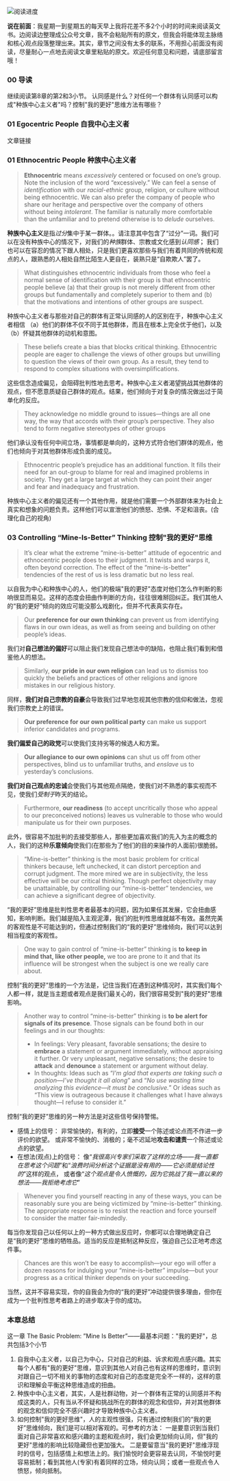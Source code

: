 ![阅读进度](http://q14f5e3g9.bkt.clouddn.com/Fq2VzhXytBitT3K-hxSFk558EeTa)

**说在前面**：我星期一到星期五的每天早上我将花差不多2个小时的时间来阅读英文书。边阅读边整理成公众号文章，我不会粘贴所有的原文，但我会将能体现主脉络和核心观点段落整理出来。其实，章节之间没有太多的联系，不用担心前面没有阅读，尽量耐心一点地去阅读文章里粘贴的原文。欢迎任何意见和问题，请底部留言哦！

### 00 导读
继续阅读第8章的第2和3小节。
认同感是什么？对任何一个群体有认同感可以构成"种族中心主义者"吗？控制"我的更好"思维方法有哪些？

### 01 Egocentric People 自我中心主义者
文章链接

### 01 Ethnocentric People 种族中心主义者
>**Ethnocentric** means *excessively* centered or focused on one’s group. Note the inclusion of the word “excessively.” We can feel a sense of *identification* with our *racial-ethnic* group, religion, or culture without being ethnocentric. We can also prefer the company of people who share our heritage and perspective over the company of others without being *intolerant*. The familiar is naturally more comfortable than the unfamiliar and to pretend otherwise is to *delude* ourselves. 

**种族中心主义**是指*过分*集中于某一群体。。请注意其中包含了“过分”一词。我们可以在没有种族中心的情况下，对我们的*种族*群体、宗教或文化感到*认同感*；
我们也可以在容忍的情况下跟人相处，只是我们更喜欢那些与我们有着共同的传统和观点的人，跟熟悉的人相处自然比陌生人更自在，装熟只是“自欺欺人”罢了。 

>What distinguishes ethnocentric individuals from those who feel a normal sense of identification with their group is that ethnocentric people believe 
>(a) that their group is not merely different from other groups but fundamentally and completely superior to them and 
>(b) that the motivations and intentions of other groups are suspect.
 
种族中心主义者与那些对自己的群体有正常认同感的人的区别在于，种族中心主义者相信
（a）他们的群体不仅不同于其他群体，而且在根本上完全优于他们，以及
（b）怀疑其他群体的动机和意图。

>These beliefs create a bias that blocks critical thinking. Ethnocentric people are eager to challenge the views of other groups but unwilling to question the views of their own group. As a result, they tend to respond to complex situations with oversimplifications.

这些信念造成偏见，会阻碍批判性地去思考。种族中心主义者渴望挑战其他群体的观点，但不愿意质疑自己群体的观点。结果，他们倾向于对复杂的情况做出过于简单化的反应。

>They acknowledge no middle ground to issues—things are all one way, the way that accords with their group’s perspective. They also tend to form negative stereotypes of other groups

他们承认没有任何中间立场，事情都是单向的，这种方式符合他们群体的观点，他们也倾向于对其他群体形成负面的成见。
 
>Ethnocentric people’s prejudice has an additional function. It fills their need for an out-group to blame for real and imagined problems in society. They get a large target at which they can point their anger and fear and inadequacy and frustration. 

种族中心主义者的偏见还有一个其他作用，就是他们需要一个外部群体来为社会上真实和想象的问题负责。这样他们可以宣泄他们的愤怒、恐惧、不足和沮丧。(合理化自己的视角)

### 03 Controlling “Mine-Is-Better” Thinking 控制"我的更好"思维
>It’s clear what the extreme “mine-is-better” attitude of egocentric and ethnocentric people does to their judgment. It twists and warps it, often beyond correction. The effect of the “mine-is-better” tendencies of the rest of us is less dramatic but no less real.

以自我为中心和种族中心的人，他们的极端"我的更好"态度对他们怎么作判断的影响很显而易见。这样的态度会扭曲作判断的方向，往往很难掰回纠正。我们其他人的“我的更好”倾向的效应可能没那么戏剧化，但并不代表真实存在。

>Our **preference for our own thinking** can prevent us from identifying flaws in our own ideas, as well as from seeing and building on other people’s ideas. 

我们对**自己想法的偏好**可以阻止我们发现自己想法中的缺陷，也阻止我们看到和借鉴他人的想法。

>Similarly, **our pride in our own religion** can lead us to dismiss too quickly the beliefs and practices of other religions and ignore mistakes in our religious history. 

同样，**我们对自己宗教的自豪**会导致我们过早地忽视其他宗教的信仰和做法，忽视我们宗教史上的错误。

>**Our preference for our own political party** can make us support inferior candidates and programs. 

**我们偏爱自己的政党**可以使我们支持劣等的候选人和方案。

>**Our allegiance to our own opinions** can shut us off from other perspectives, blind us to unfamiliar truths, and *enslave* us to yesterday’s conclusions.

**我们对自己观点的忠诚**会使我们与其他观点隔绝，使我们对不熟悉的事实视而不见，使我们*受制于*昨天的结论。

>Furthermore, **our readiness** (to accept uncritically those who appeal to our preconceived notions) leaves us vulnerable to those who would manipulate us for their own purposes.

此外，很容易不加批判的去接受那些人，那些更加喜欢我们的先入为主的概念的人，我们的这种**乐意倾向**使我们(在那些为了他们的目的来操作的人面前)很脆弱。

>“Mine-is-better” thinking is the most basic problem for critical thinkers because, left unchecked, it can distort perception and corrupt judgment. The more mired we are in subjectivity, the less effective will be our critical thinking. Though perfect objectivity may be unattainable, by controlling our “mine-is-better” tendencies, we can achieve a significant degree of objectivity.

“我的更好”思维是批判性思考者最基本的问题，因为如果任其发展，它会扭曲感知，影响判断。我们越是陷入主观泥潭，我们的批判性思维就越不有效。虽然完美的客观性是不可能达到的，但通过控制我们的“我的更好”思维倾向，我们可以达到相当程度的客观性。

>One way to gain control of “mine-is-better” thinking is **to keep in mind that, like other people,** we too are prone to it and that its influence will be strongest when the subject is one we really care about.

控制“我的更好”思维的一个方法是，记住当我们在遇到这种情况时，其实我们每个人都一样，就是当主题或者观点是我们最关心的，我们很容易受到"我的更好"思维影响。

>Another way to control “mine-is-better” thinking is **to be alert for signals of its presence**. Those signals can be found both in our feelings and in our thoughts:
> *  In feelings: 
> Very pleasant, favorable sensations; the desire to **embrace** a statement or argument immediately, without appraising it further. 
> Or very unpleasant, negative sensations; the desire to **attack** and **denounce** a statement or argument without delay.
>*  In thoughts: 
> Ideas such as “*I’m glad that experts are taking such a position—I’ve thought it all along*” and “*No use wasting time analyzing this evidence—it must be conclusive.*” 
>Or ideas such as “This view is outrageous because it challenges what I have always thought—I refuse to consider it.”

控制“我的更好”思维的另一种方法是对这些信号保持警惕。
* 感情上的信号：
 非常愉快的，有利的，立即**接受**一个陈述或论点而不作进一步评价的欲望。
 或非常不愉快的、消极的；毫不迟延地**攻击和谴责**一个陈述或论点的欲望。 
* 在想法(观点)上的信号：
像“*我很高兴专家们采取了这样的立场——我一直都在思考这个问题*”和“*浪费时间分析这个证据是没有用的——它必须是结论性的*”这样的观点，
或者像“*这个观点是令人愤慨的，因为它挑战了我一直以来的想法——我拒绝考虑它*”

>Whenever you find yourself reacting in any of these ways, you can be reasonably sure you are being victimized by “mine-is-better” thinking. The appropriate response is to resist the reaction and force yourself to consider the matter fair-mindedly.

每当你发现自己以任何以上的一种方式做出反应时，你都可以合理地确定自己是“我的更好”思维的牺牲品。适当的反应是抵制这种反应，强迫自己公正地考虑这件事。

>Chances are this won’t be easy to accomplish—your ego will offer a dozen reasons for indulging your “mine-is-better” impulse—but your progress as a critical thinker depends on your succeeding. 

当然，这并不容易实现，你的自我会为你的“我的更好”冲动提供很多理由，但你在成为一个批判性思考者路上的进步取决于你的成功。

### 本章总结
这一章 The Basic Problem: ”Mine Is Better”——最基本问题："我的更好"，总共包括3个小节
1. 自我中心主义者，以自己为中心，只对自己的利益、诉求和观点感兴趣。其实每个人都有"我的更好"思维，意识到其他人对自己也有这样的思维时，意识到对跟自己一切不相关的事物的态度和对自己的态度是完全不一样的，这样的意识和理解会平衡这种思维造成的扭曲。
2. 种族中中心主义者，其实，人是社群动物，对一个群体有正常的认同感并不构成这类的人，只有当从不怀疑和挑战所在的群体的观念和信仰，并对其他群体的观念和信仰完全不感兴趣时才导致种族中心主义者。
3. 如何控制"我的更好思维"，人的主观性很强，只有通过控制我们的“我的更好”思维倾向，我们是可以相对客观的。可参考的方法：
一是要意识到当我们面对自己非常喜欢和感兴趣的主题和观点时，我们会更加倾向认同，但"我的更好"思维的影响比较隐藏但也更加强大。
二是要留意当"我的更好"思维浮现时的信号，包括感情上和想法上的。我们愉悦时会更容易去认同，不愉悦时更容易抵制；看到其他人(专家)有着同样的立场，倾向认同；或者一些观点令人愤怒，倾向抵制。 
